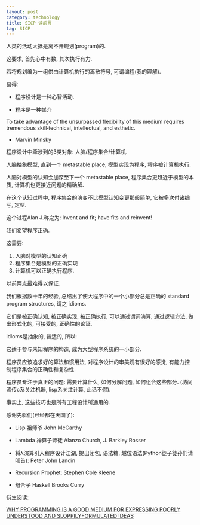 ```yaml
---
layout: post
category: technology
title: SICP 读前言
tag: SICP
---
```




人类的活动大抵是离不开规划(program)的.

这要求, 首先心中有数, 其次执行有力.

若将规划编为一组供由计算机执行的离散符号, 可谓编程(我的理解).

易得:

* 程序设计是一种心智活动.

* 程序是一种媒介

To take advantage of the unsurpassed flexibility of this medium requires tremendous skill‑technical, intellectual, and esthetic.

- Marvin Minsky

程序设计中牵涉到的3类对象: 人脑/程序集合/计算机.

人脑抽象模型, 直到一个 metastable place,
模型实现为程序,
程序被计算机执行.

人脑对模型的认知会加深至下一个 metastable place,
程序集合更趋近于模型的本质,
计算机也更接近问题的精确解.

在这个认知过程中, 程序集合的演变不比模型认知变更那般简单, 它被多次付诸编写, 定型.

这个过程Alan J.称之为: Invent and fit; have fits and reinvent!

我们希望程序正确.

这需要:

1. 人脑对模型的认知正确
2. 程序集合是模型的正确实现
3. 计算机可以正确执行程序.

以前两点最难得以保证.

我们根据数十年的经验, 总结出了使大程序中的一个小部分总是正确的 standard program structures, 谓之 idioms.

它们是被正确认知, 被正确实现, 被正确执行, 可以通过谓词演算, 通过逻辑方法, 做出形式化的, 可接受的, 正确性的论证.

idioms是抽象的, 普适的, 所以:

它适于参与未知程序的构造, 成为大型程序系统的一小部分.

程序员应该追求好的算法和惯用法, 对程序设计的审美观有很好的感觉, 有能力控制程序集合的正确性和复杂性.

程序员专注于真正的问题: 需要计算什么, 如何分解问题, 如何组合这些部分. (坊间流传c系关注机器, lisp系关注计算, 此话不假).

事实上, 这些技巧也是所有工程设计所通用的.

感谢先驱们(已经都在天国了):

* Lisp 祖师爷 John McCarthy

* Lambda 神算子师徒 Alanzo Church, J. Barkley Rosser

* 将λ演算引入程序设计江湖, 提出闭包, 语法糖, 越位语法(Python徒子徒孙们请叩首): Peter John Landin

* Recursion Prophet: Stephen Cole Kleene

* 组合子 Haskell Brooks Curry


衍生阅读:

[WHY PROGRAMMING IS A GOOD MEDIUM FOR EXPRESSING POORLY UNDERSTOOD AND SLOPPILYFORMULATED IDEAS](http://web.media.mit.edu/~minsky/papers/Why%20programming%20is--.html)

